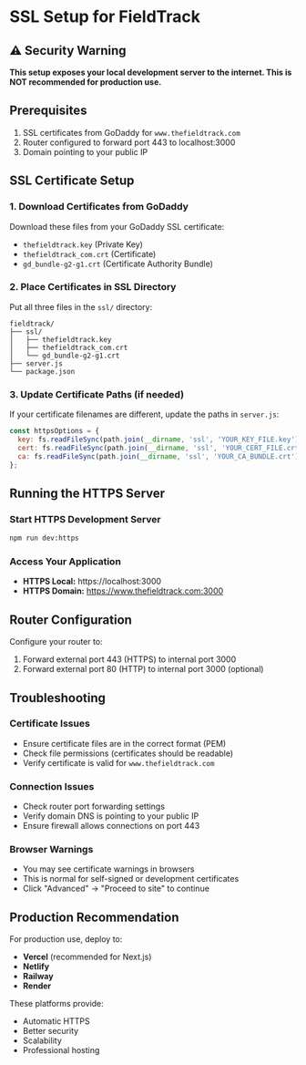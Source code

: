 # SSL Setup for FieldTrack

## ⚠️ Security Warning
**This setup exposes your local development server to the internet. This is NOT recommended for production use.**

## Prerequisites
1. SSL certificates from GoDaddy for `www.thefieldtrack.com`
2. Router configured to forward port 443 to localhost:3000
3. Domain pointing to your public IP

## SSL Certificate Setup

### 1. Download Certificates from GoDaddy
Download these files from your GoDaddy SSL certificate:
- `thefieldtrack.key` (Private Key)
- `thefieldtrack_com.crt` (Certificate)
- `gd_bundle-g2-g1.crt` (Certificate Authority Bundle)

### 2. Place Certificates in SSL Directory
Put all three files in the `ssl/` directory:
```
fieldtrack/
├── ssl/
│   ├── thefieldtrack.key
│   ├── thefieldtrack_com.crt
│   └── gd_bundle-g2-g1.crt
├── server.js
└── package.json
```

### 3. Update Certificate Paths (if needed)
If your certificate filenames are different, update the paths in `server.js`:
```javascript
const httpsOptions = {
  key: fs.readFileSync(path.join(__dirname, 'ssl', 'YOUR_KEY_FILE.key')),
  cert: fs.readFileSync(path.join(__dirname, 'ssl', 'YOUR_CERT_FILE.crt')),
  ca: fs.readFileSync(path.join(__dirname, 'ssl', 'YOUR_CA_BUNDLE.crt'))
};
```

## Running the HTTPS Server

### Start HTTPS Development Server
```bash
npm run dev:https
```

### Access Your Application
- **HTTPS Local:** https://localhost:3000
- **HTTPS Domain:** https://www.thefieldtrack.com:3000

## Router Configuration
Configure your router to:
1. Forward external port 443 (HTTPS) to internal port 3000
2. Forward external port 80 (HTTP) to internal port 3000 (optional)

## Troubleshooting

### Certificate Issues
- Ensure certificate files are in the correct format (PEM)
- Check file permissions (certificates should be readable)
- Verify certificate is valid for `www.thefieldtrack.com`

### Connection Issues
- Check router port forwarding settings
- Verify domain DNS is pointing to your public IP
- Ensure firewall allows connections on port 443

### Browser Warnings
- You may see certificate warnings in browsers
- This is normal for self-signed or development certificates
- Click "Advanced" → "Proceed to site" to continue

## Production Recommendation
For production use, deploy to:
- **Vercel** (recommended for Next.js)
- **Netlify**
- **Railway**
- **Render**

These platforms provide:
- Automatic HTTPS
- Better security
- Scalability
- Professional hosting
